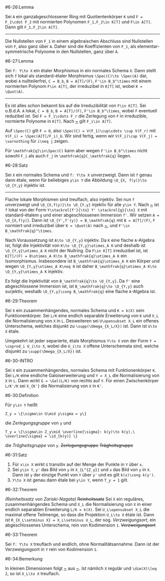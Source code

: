 #6-26:Lemma

Sei `A` ein ganzabgeschlossener Ring mit Quotientenkörper `K` und `F = F_1\cdot F_2` mit normierten Polynomen `F_1,F_2\in K[T]` und `F\in A[T]`. Dann gilt `F_1,F_2\in A[T]`.

---

Die Nullstellen von `F_1` in einem algebraischen Abschluss sind Nullstellen von `F`, also ganz über `A`. Daher sind die Koeffizienten von `F_1`, als elementar-symmetrische Polynome in den Nullstellen, ganz über `A`.

#6-27:Lemma

Sei `f: Y\to X` ein étaler Morphismus in ein normales Schema `X`. Dann stellt sich `f` lokal als standard-étaler Morphismus `\Spec(C)\to \Spec(A)` dar, wobei `A` nullteilerfrei, `C = B_b`, `B = A[T]/(F)`, `F'\in B_b^\times` mit einem normierten Polynom `F\in A[T]`, der irreduzibel in `K[T]` ist, wobei `K = \Quot(A)`.

---

Es ist alles schon bekannt bis auf die Irreduzibilität von `F\in K[T]`. Sei o.B.d.A. `A` lokal, `C = B_b`, `B = A[T]/(F)`, `F'\in B_b^\times`, wobei `F` eventuell reduzibel ist. Sei `F = F_1\cdots F_r` die Zerlegung von `F` in irreduzible, normierte Polynome in `K[T]`. Nach [~](#6-26) gilt `F_i\in A[T]`.

Auf `\Spec(C)` gilt `F = 0`, also `\Spec(C) = V(F_1)\cup\cdots \cup V(F_r)` mit `V(F_i) = \Spec(A[T]/F_i)_b`. Wir sind fertig, wenn wir `V(F_i)\cap V(F_j) = \varnothing` für `i\neq j` zeigen.

Für `\mathfrak{q}\in\Spec(C)` kann aber wegen `F'\in B_b^\times` nicht sowohl `F_i` als auch `F_j` in `\mathfrak{q}C_\mathfrak{q}` liegen.

#6-28:Satz

Sei `X` ein normales Schema und `f: Y\to X` unverzweigt. Dann ist `f` genau dann étale, wenn für beliebiges `y\in Y` die Abbildung `\O_{X, f(y)}\to \O_{Y,y}` injektiv ist.

---

Flache lokale Morphismen sind treuflach, also injektiv. Sei nun `f` unverzweigt und `\O_{X,f(y)}\to \O_{Y,y}` injektiv für alle `y\in Y`. Nach [~](#6-20-1) ist `f` lokal von der Form `Y\stackrel{f'}{\to} Y' \stackrel{g}{\to} X` mit standard-étalem `g` und einer abgeschlossenen Immersion `f'`. Wir setzen `A = \O_{X,f(y)}`. Dann ist `\O_{Y',f'(y)} = B_\mathfrak{q}` mit `B = A[T]/(F)`, `F` normiert und irreduzibel über `K = \Quot(A)` nach [~](#6-27), und `F'\in B_\mathfrak{q}^\times`.

Nach Voraussetzung ist `A\to \O_{Y,y}` injektiv. Da `K` eine flache `A`-Algebra ist, folgt die Injektivität von `K\to \O_{Y,y}\otimes_A K` und deshalb ist `\O_{Y,y}\otimes_A K` nicht der Nullring. Da `F\in K[T]` irreduzibel ist, ist `K[T]/(F) = B\otimes_A K\to B_\mathfrak{q}\otimes_A K` ein Isomorphismus. Insbesondere ist `B_\mathfrak{q}\otimes_A K` ein Körper und wegen `\O_{Y,y}\otimes_A K\neq 0` ist daher `B_\mathfrak{q}\otimes_A K\to \O_{Y,y}\otimes_A K` injektiv.

Es folgt die Injektivität von `B_\mathfrak{q}\to \O_{Y,y}`. Da `f'` eine abgeschlossene Immersion ist, ist `B_\mathfrak{q}\to \O_{Y,y}` auch surjektiv, weshalb `\O_{Y,y}\cong B_\mathfrak{q}` eine flache `A`-Algebra ist.

#6-29:Theorem

Sei `X` ein zusammenhängendes, normales Schema und `K = k(X)` sein Funktionenkörper. Sei `L/K` eine endlich separable Erweiterung von `K` und `X_L` die Normalisierung von `X` in `L`. Desweiteren sei `U\opensubset X_L` ein offenes Unterschema, welches disjunkt zu `\supp(\Omega_{X_L/X})` ist. Dann ist `U\to X` étale.

Umgekehrt ist jeder separierte, étale Morphismus `Y\to X` von der Form `Y = \coprod_i U_i\to X`, wobei die `U_i\to X` offene Unterschemata sind, welche disjunkt zu `\supp(\Omega_{X_L/X})` ist.

#6-30-INTRO

Sei `X` ein zusammenhängendes, normales Schema mit Funktionenkörper `K`. Sei `L/K` eine endliche Galoiserweiterung und `Y = X_L` die Normalisierung von `X` in `L`. Dann wirkt `G = \Gal(L/K)` von rechts auf `Y`. Für einen Zwischenkörper `L/K'/K` sei `X_{K'}` die Normalisierung von `X` in `K'`.

#6-30:Definition

Für `y\in Y` heißt

    Z_y = \{\sigma\in G\mid y\sigma = y\}

die *Zerlegungsgruppe* von `y` und

    T_y = \{\sigma\in Z_y\mid \overline{\sigma}: k(y)\to k(y),\ \overline{\sigma} = \id_{k(y)} \}

die *Trägheitsgruppe* von `y`. ~~Zerlegungsgruppe~~ ~~Trägheitsgruppe~~

#6-31:Satz

1. Für `x\in X` wirkt `G` transitiv auf der Menge der Punkte in `Y` über `x`.
2. Sei `y\in Y`, `y'` das Bild von `y` in `X_{L^{Z_y}}` und `x` das Bild von `y` in `X`. Dann ist `y` der einzige Punkt von `Y` über `y'` und es gilt `k(x)\cong k(y')`.
3. `Y\to X` ist genau dann étale bei `y\in Y`, wenn `T_y = 1` gilt.

#6-32:Theorem

*(Reinheitssatz von Zariski-Nagata)* ~~Reinheitssatz~~ Sei `X` ein reguläres, zusammenhängendes Schema und `X_L` die Normalisierung von `X` in einer endlich separablen Erweiterung `L/K = k(X)`. Sei `U_L\opensubset X_L` die maximal offene Teilmenge, so dass die Projektion `U_L\to X` étale ist. Dann ist `R_{X_L\setminus X} = X_L\setminus U_L`, der sog. *Verzweigungsort*, ein abgeschlossenes Unterschema, rein von Kodimension `1`. ~~Verzweigungsort~~

#6-33:Theorem

Sei `f: Y\to X` treuflach und endlich, ohne Normalitätsannahme. Dann ist der Verzweigungsort in `Y` rein von Kodimension `1`.

#6-34:Bemerkung

In kleinen Dimensionen folgt [~](#6-32) aus [~](#6-33). Ist nämlich `X` regulär und `\dim(X)\leq 2`, so ist `X_L\to X` treuflach.
